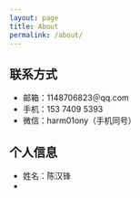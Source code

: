 ```yaml
---
layout: page
title: About
permalink: /about/
---
```

## 联系方式
- 邮箱：1148706823＠qq.com
- 手机：153 7409 5393
- 微信：harm01ony（手机同号）
## 个人信息
- 姓名：陈汉锋
- 
<!--stackedit_data:
eyJoaXN0b3J5IjpbMTU4MTM1OTg1OSwtODU4OTIxNTNdfQ==
-->